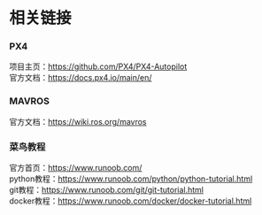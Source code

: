 # 相关链接

### PX4
项目主页：https://github.com/PX4/PX4-Autopilot  
官方文档：https://docs.px4.io/main/en/

### MAVROS
官方文档：https://wiki.ros.org/mavros  


### 菜鸟教程
官方首页：https://www.runoob.com/   
python教程：https://www.runoob.com/python/python-tutorial.html  
git教程：https://www.runoob.com/git/git-tutorial.html  
docker教程：https://www.runoob.com/docker/docker-tutorial.html



